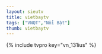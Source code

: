 ```yaml
---
layout: sieutv
title: vietbaytv
tags: ["VNQT","Nổi Bật"]
thumb: vietbaytv
---
```

{% include tvpro key="vn_131ius" %}
